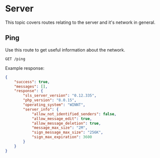 # Server

This topic covers routes relating to the server and it's network in general.

## Ping

Use this route to get useful information about the network.

    GET /ping

Example response:

```json
{
	"success": true,
	"messages": [],
	"response": {
		"sls_server_version": "0.12.335",
		"php_version": "8.0.15",
		"operating_system": "WINNT",
		"server_info": {
			"allow_not_identified_senders": false,
			"allow_message_edit": true,
			"allow_message_deletion": true,
			"message_max_size": "2M",
			"sign_message_max_size": "256K",
			"sign_max_expiration": 3600
		}
	}
}
```
